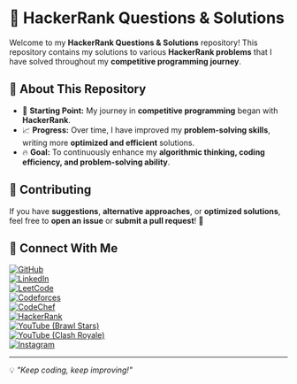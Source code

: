# 🚀 HackerRank Questions & Solutions  

Welcome to my **HackerRank Questions & Solutions** repository! This repository contains my solutions to various **HackerRank problems** that I have solved throughout my **competitive programming journey**.  

## 📌 About This Repository  
- 🏁 **Starting Point:** My journey in **competitive programming** began with **HackerRank**.  
- 📈 **Progress:** Over time, I have improved my **problem-solving skills**, writing more **optimized and efficient** solutions.  
- 🔥 **Goal:** To continuously enhance my **algorithmic thinking, coding efficiency, and problem-solving ability**.  

## 📢 Contributing  
If you have **suggestions**, **alternative approaches**, or **optimized solutions**, feel free to **open an issue** or **submit a pull request**! 🚀  

## 🔗 Connect With Me  
[![GitHub](https://img.shields.io/badge/GitHub-181717?style=flat&logo=github&logoColor=white)](https://github.com/mrpc13)  
[![LinkedIn](https://img.shields.io/badge/LinkedIn-0077B5?style=flat&logo=linkedin&logoColor=white)](https://linkedin.com/in/mrpc13)  
[![LeetCode](https://img.shields.io/badge/LeetCode-000000?style=flat&logo=leetcode&logoColor=white)](https://leetcode.com/mrpc13)  
[![Codeforces](https://img.shields.io/badge/Codeforces-1F8ACB?style=flat&logo=codeforces&logoColor=white)](https://codeforces.com/profile/mrpc13)  
[![CodeChef](https://img.shields.io/badge/CodeChef-5B4638?style=flat&logo=codechef&logoColor=white)](https://www.codechef.com/users/mrpc13)  
[![HackerRank](https://img.shields.io/badge/HackerRank-2EC866?style=flat&logo=hackerrank&logoColor=white)](https://www.hackerrank.com/mrpc13)  
[![YouTube (Brawl Stars)](https://img.shields.io/badge/YouTube%20(Brawl%20Stars)-FF0000?style=flat&logo=youtube&logoColor=white)](https://www.youtube.com/channel/UCIg_BzKSrhEpSQ3O3EaTuOg)  
[![YouTube (Clash Royale)](https://img.shields.io/badge/YouTube%20(Clash%20Royale)-FF0000?style=flat&logo=youtube&logoColor=white)](https://www.youtube.com/channel/UC6D8Q8J_m_irAyyLPaap5hA)  
[![Instagram](https://img.shields.io/badge/Instagram-E4405F?style=flat&logo=instagram&logoColor=white)](https://www.instagram.com/mrpclash)  

---

💡 *"Keep coding, keep improving!"*  
